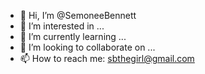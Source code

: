 - 👋 Hi, I’m @SemoneeBennett
- 👀 I’m interested in ...
- 🌱 I’m currently learning ...
- 💞️ I’m looking to collaborate on ...
- 📫 How to reach me: sbthegirl@gmail.com

<!---
SemoneeBennett/SemoneeBennett is a ✨ special ✨ repository because its `README.md` (this file) appears on your GitHub profile.
You can click the Preview link to take a look at your changes.
--->
